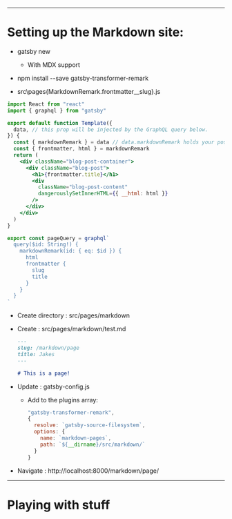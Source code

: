 ------------------------------------------------------------------------------------
# Setting up the Markdown site:

* gatsby new
    * With MDX support

* npm install --save gatsby-transformer-remark

* src\pages\{MarkdownRemark.frontmatter__slug}.js
```jsx
import React from "react"
import { graphql } from "gatsby"

export default function Template({
  data, // this prop will be injected by the GraphQL query below.
}) {
  const { markdownRemark } = data // data.markdownRemark holds your post data
  const { frontmatter, html } = markdownRemark
  return (
    <div className="blog-post-container">
      <div className="blog-post">
        <h1>{frontmatter.title}</h1>
        <div
          className="blog-post-content"
          dangerouslySetInnerHTML={{ __html: html }}
        />
      </div>
    </div>
  )
}

export const pageQuery = graphql`
  query($id: String!) {
    markdownRemark(id: { eq: $id }) {
      html
      frontmatter {
        slug
        title
      }
    }
  }
`
```

* Create directory : src/pages/markdown

* Create : src/pages/markdown/test.md
    ```md
    ---
    slug: /markdown/page
    title: Jakes
    ---

    # This is a page!
    ```

* Update : gatsby-config.js
    * Add to the plugins array:
        ```js
        "gatsby-transformer-remark",
        {
          resolve: `gatsby-source-filesystem`,
          options: {
            name: `markdown-pages`,
            path: `${__dirname}/src/markdown/`
          }
        }
        ```

* Navigate : http://localhost:8000/markdown/page/

-------------------------------------------------------------------------------
# Playing with stuff
